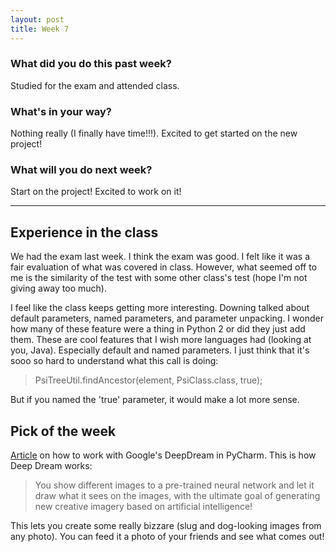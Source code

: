 ```yaml
---
layout: post
title: Week 7
---
```


### __What did you do this past week?__
Studied for the exam and attended class.
### __What's in your way?__
Nothing really (I finally have time!!!). Excited to get started on the new project!
### __What will you do next week?__
Start on the project! Excited to work on it!

---

## Experience in the class
We had the exam last week. I think the exam was good. I felt like it was a fair evaluation of what was covered in class. 
However, what seemed off to me is the similarity of the test with some other class's test (hope I'm not giving away too much). 

I feel like the class keeps getting more interesting. Downing talked about default parameters, named parameters, and parameter
unpacking. I wonder how many of these feature were a thing in Python 2 or did they just add them. 
These are cool features that I wish more languages had (looking at you, Java). Especially default and named parameters. 
I just think that it's sooo so hard to understand what this call is doing:
> PsiTreeUtil.findAncestor(element, PsiClass.class, true);

But if you named the 'true' parameter, it would make a lot more sense.

## Pick of the week
[Article](https://blog.jetbrains.com/pycharm/2015/08/googles-deep-dream-in-pycharm/) on how to work with Google's DeepDream in PyCharm. 
This is how Deep Dream works:
> You show different images to a pre-trained neural network and let it draw what it sees on the images, with the ultimate goal of generating new creative imagery based on artificial intelligence!

This lets you create some really bizzare (slug and dog-looking images from any photo). You can feed it a photo of your friends
and see what comes out!
